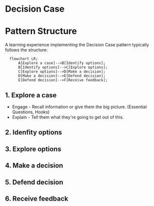 # Decision Case

# Pattern Structure
A learning experience implementing the Decision Case pattern typically follows the structure:

```mermaid
  flowchart LR;
      A[Explore a case]-->B[Identify options];
      B[Identify options]-->C[Explore options];
      C[Explore options]-->D[Make a decision];
      D[Make a decision]-->E[Defend decision];
      E[Defend decision]-->F[Receive feedback];
```
## 1. Explore a case
 - Engage - Recall information or give them the big picture. (Essential Questions, Hooks)
 - Explain - Tell them what they're going to get out of this.

## 2. Idenfity options
## 3. Explore options
## 4. Make a decision
## 5. Defend decision
## 6. Receive feedback
